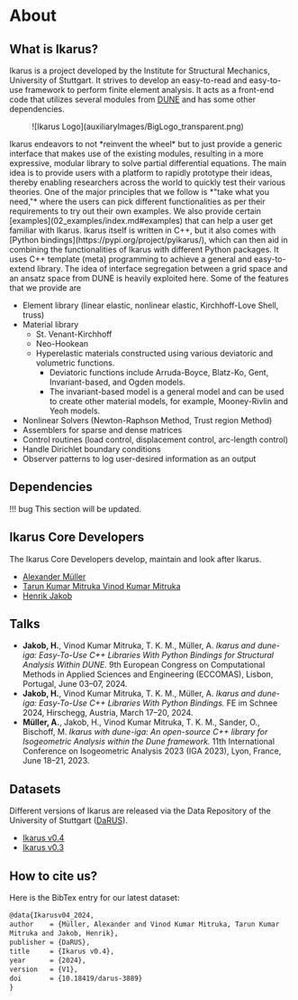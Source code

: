 # About

## What is Ikarus?

Ikarus is a project developed by the Institute for Structural Mechanics, University of Stuttgart.
It strives to develop an easy-to-read and easy-to-use framework to perform finite element analysis.
It acts as a front-end code that utilizes several modules from [DUNE](https://dune-project.org/)
and has some other dependencies.
<figure class="inline end" markdown>
![Ikarus Logo](auxiliaryImages/BigLogo_transparent.png)
</figure>
Ikarus endeavors to not *reinvent the wheel*
but to just provide a generic interface that makes use of the existing modules, resulting in a more expressive,
modular library to solve partial differential equations.
The main idea is to provide users with a platform to rapidly prototype their ideas,
thereby enabling researchers across the world to quickly test their various theories.
One of the major principles that we follow is *"take what you need,"*
where the users can pick different functionalities as per their requirements to try out their own examples.
We also provide certain [examples](02_examples/index.md#examples) that can help a user get familiar with Ikarus.
Ikarus itself is written in C++, but it also comes with [Python bindings](https://pypi.org/project/pyikarus/),
which can then aid in combining the functionalities of Ikarus with different Python packages.
It uses C++ template (meta) programming to achieve a general and easy-to-extend library.
The idea of interface segregation between a grid space and an ansatz space from DUNE is heavily exploited here.
Some of the features that we provide are

- Element library (linear elastic, nonlinear elastic, Kirchhoff-Love Shell, truss)
- Material library
    - St. Venant-Kirchhoff
    - Neo-Hookean
    - Hyperelastic materials constructed using various deviatoric and volumetric functions.
        - Deviatoric functions include Arruda-Boyce, Blatz-Ko, Gent, Invariant-based, and Ogden models.
        - The invariant-based model is a general model and can be used to create other material models,
        for example, Mooney-Rivlin and Yeoh models. 
- Nonlinear Solvers (Newton-Raphson Method, Trust region Method)
- Assemblers for sparse and dense matrices
- Control routines (load control, displacement control, arc-length control)
- Handle Dirichlet boundary conditions
- Observer patterns to log user-desired information as an output

## Dependencies

!!! bug
    This section will be updated.

## Ikarus Core Developers

The Ikarus Core Developers develop, maintain and look after Ikarus.

- [Alexander Müller](https://www.ibb.uni-stuttgart.de/en/institute/team/Mueller-00006/)
- [Tarun Kumar Mitruka Vinod Kumar Mitruka](https://www.ibb.uni-stuttgart.de/en/institute/team/Vinod-Kumar-Mitruka/)
- [Henrik Jakob](https://www.ibb.uni-stuttgart.de/en/institute/team/Jakob-00003/)

## Talks

- **Jakob, H.**, Vinod Kumar Mitruka, T. K. M., Müller, A.
  *Ikarus and dune-iga: Easy-To-Use C++ Libraries With Python Bindings for Structural Analysis Within DUNE*.
  9th European Congress on Computational Methods in Applied Sciences and Engineering (ECCOMAS),
  Lisbon, Portugal, June 03–07, 2024.
- **Jakob, H.**, Vinod Kumar Mitruka, T. K. M., Müller, A.
  *Ikarus and dune-iga: Easy-To-Use C++ Libraries With Python Bindings.*
  FE im Schnee 2024,
  Hirschegg, Austria, March 17–20, 2024.
- **Müller, A.**, Jakob, H., Vinod Kumar Mitruka, T. K. M., Sander, O., Bischoff, M.
  *Ikarus with dune-iga: An open-source C++ library for Isogeometric Analysis within the Dune framework.*
  11th International Conference on Isogeometric Analysis 2023 (IGA 2023),
  Lyon, France, June 18–21, 2023.

## Datasets

Different versions of Ikarus are released via the Data Repository of the University of Stuttgart ([DaRUS](https://darus.uni-stuttgart.de/)).

- [Ikarus v0.4](https://doi.org/10.18419/darus-3889)
- [Ikarus v0.3](https://doi.org/10.18419/darus-3303)

## How to cite us?

Here is the BibTex entry for our latest dataset:

```text
@data{Ikarusv04_2024,
author    = {Müller, Alexander and Vinod Kumar Mitruka, Tarun Kumar Mitruka and Jakob, Henrik},
publisher = {DaRUS},
title     = {Ikarus v0.4},
year      = {2024},
version   = {V1},
doi       = {10.18419/darus-3889}
}
```
